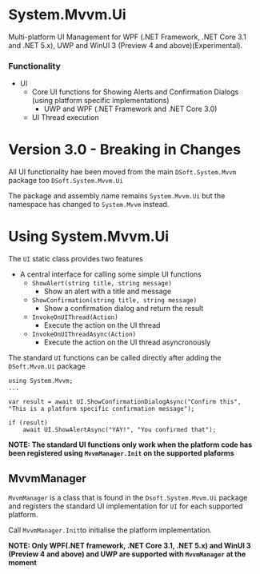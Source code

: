 # System.Mvvm.Ui

Multi-platform UI Management for WPF (.NET Framework, .NET Core 3.1 and .NET 5.x), UWP and WinUI 3 (Preview 4 and above)(Experimental).



### Functionality

- UI
  - Core UI functions for Showing Alerts and Confirmation Dialogs (using platform specific implementations)
     - UWP and WPF (.NET Framework and .NET Core 3.0)
  - UI Thread execution

# Version 3.0 - Breaking in Changes

All UI functionality hae been moved from the main `DSoft.System.Mvvm` package too `DSoft.System.Mvvm.Ui`

The package and assembly name remains `System.Mvvm.Ui` but the namespace has changed to `System.Mvvm` instead.



# Using System.Mvvm.Ui

The `UI` static class provides two features

  - A central interface for calling some simple UI functions
    - `ShowAlert(string title, string message)`  
      - Show an alert with a title and message
    - `ShowConfirmation(string title, string message)`
      - Show a confirmation dialog and return the result
    - `InvokeOnUIThread(Action)`
      - Execute the action on the UI thread
    - `InvokeOnUIThreadAsync(Action)`
      - Execute the action on the UI thread asyncronously

The standard `UI` functions can be called directly after adding the `DSoft.Mvvm.Ui` package

    using System.Mvvm;
    ... 

    var result = await UI.ShowConfirmationDialogAsync("Confirm this", "This is a platform specific confirmation message");

    if (result)
        await UI.ShowAlertAsync("YAY!", "You confirmed that");

**NOTE: The standard UI functions only work when the platform code has been registered using `MvvmManager.Init` on the supported plaforms**

## MvvmManager
`MvvmManager` is a class that is found in the `Dsoft.System.Mvvm.Ui` package and registers the standard UI implementation for `UI` for each supported platform.

Call `MvvmManager.Init`to initialise the platform implementation. 

**NOTE: Only WPF(.NET framework, .NET Core 3.1, .NET 5.x) and WinUI 3 (Preview 4 and above) and UWP are supported with `MvvmManager` at the moment**

